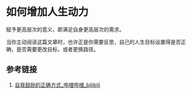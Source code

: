 # 如何增加人生动力

赋予更高层次的意义，即满足自身更高层次的需求。

当你主动阅读这篇文章时，也许正是你需要反思，自己的人生目标设置得是否正确，是否需要更改目标，或者更换路径。


## 参考链接

1. [自我鼓励的正确方式\_哔哩哔哩\_bilibili](https://www.bilibili.com/video/BV1x34y1t7S3/?spm_id_from=pageDriver&vd_source=31f9517734e43a6c180d5d1d56a5e162)